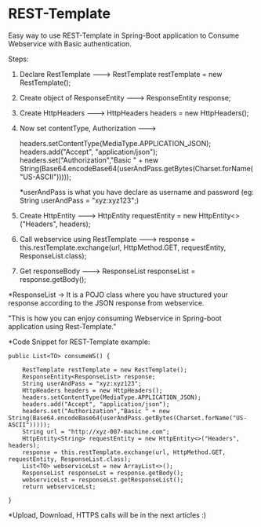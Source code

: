 # REST-Template

Easy way to use REST-Template in Spring-Boot application to Consume Webservice with Basic authentication.


Steps:
 1. Declare RestTemplate ---> RestTemplate restTemplate = new RestTemplate();
 2. Create object of ResponseEntity ---> ResponseEntity<ResponseList> response;
 3. Create HttpHeaders ---> HttpHeaders headers = new HttpHeaders();
 4. Now set contentType, Authorization --->
 
      headers.setContentType(MediaType.APPLICATION_JSON);
      headers.add("Accept", "application/json");
      headers.set("Authorization","Basic " + new String(Base64.encodeBase64(userAndPass.getBytes(Charset.forName("US-ASCII"))))); 
      
      *userAndPass is what you have declare as username and password (eg: String userAndPass = "xyz:xyz123";)
 
 5. Create HttpEntity ---> HttpEntity<String> requestEntity = new HttpEntity<>("Headers", headers);
 6. Call webservice using RestTemplate ---> response = this.restTemplate.exchange(url, HttpMethod.GET, requestEntity, ResponseList.class);  
 7. Get responseBody ---> ResponseList responseList = response.getBody();


 *ResponseList -> It is a POJO class where you have structured your response according to the JSON response from webservice.
 
 "This is how you can enjoy consuming Webservice in Spring-boot application using Rest-Template."
 
 
 *Code Snippet for REST-Template example:
 
	public List<TO> consumeWS() {

		RestTemplate restTemplate = new RestTemplate();
		ResponseEntity<ResponseList> response;
		String userAndPass = "xyz:xyz123";
		HttpHeaders headers = new HttpHeaders();
		headers.setContentType(MediaType.APPLICATION_JSON);
		headers.add("Accept", "application/json");
		headers.set("Authorization","Basic " + new String(Base64.encodeBase64(userAndPass.getBytes(Charset.forName("US-ASCII")))));
		String url = "http://xyz-007-machine.com";
		HttpEntity<String> requestEntity = new HttpEntity<>("Headers", headers);
		response = this.restTemplate.exchange(url, HttpMethod.GET, requestEntity, ResponseList.class);
		List<TO> webserviceLst = new ArrayList<>();
		ResponseList responseLst = response.getBody();
		webserviceLst = responseLst.getResponseList();
		return webserviceLst;

	}
  
  
  
  
   
 *Upload, Download, HTTPS calls will be in the next articles :)
 
